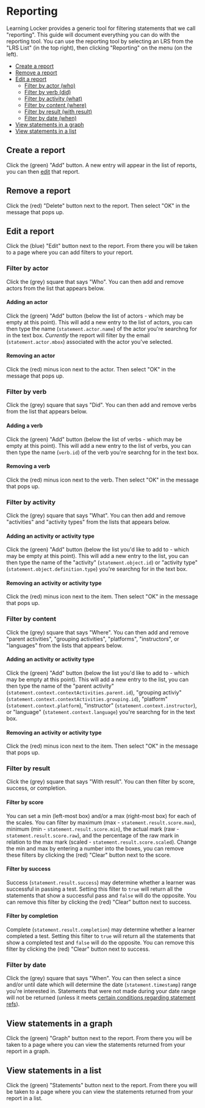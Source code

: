 ---
---

# Reporting
Learning Locker provides a generic tool for filtering statements that we call "reporting". This guide will document everything you can do with the reporting tool. You can use the reporting tool by selecting an LRS from the "LRS List" (in the top right), then clicking "Reporting" on the menu (on the left).

- [Create a report](#create-a-report)
- [Remove a report](#remove-a-report)
- [Edit a report](#edit-a-report)
  - [Filter by actor (who)](#filter-by-actor)
  - [Filter by verb (did)](#filter-by-verb)
  - [Filter by activity (what)](#filter-by-activity)
  - [Filter by content (where)](#filter-by-context)
  - [Filter by result (with result)](#filter-by-result)
  - [Filter by date (when)](#filter-by-date)
- [View statements in a graph](#view-statements-in-a-graph)
- [View statements in a list](#view-statements-in-a-list)

## Create a report
Click the (green) "Add" button. A new entry will appear in the list of reports, you can then [edit](#edit-a-report) that report.

## Remove a report
Click the (red) "Delete" button next to the report. Then select "OK" in the message that pops up.

## Edit a report
Click the (blue) "Edit" button next to the report. From there you will be taken to a page where you can add filters to your report.

### Filter by actor
Click the (grey) square that says "Who". You can then add and remove actors from the list that appears below.

#### Adding an actor
Click the (green) "Add" button (below the list of actors - which may be empty at this point). This will add a new entry to the list of actors, you can then type the name (`statement.actor.name`) of the actor you're searchng for in the text box. *Currently* the report will filter by the email (`statement.actor.mbox`) associated with the actor you've selected.

#### Removing an actor
Click the (red) minus icon next to the actor. Then select "OK" in the message that pops up.

### Filter by verb
Click the (grey) square that says "Did". You can then add and remove verbs from the list that appears below.

#### Adding a verb
Click the (green) "Add" button (below the list of verbs - which may be empty at this point). This will add a new entry to the list of verbs, you can then type the name (`verb.id`) of the verb you're searchng for in the text box.

#### Removing a verb
Click the (red) minus icon next to the verb. Then select "OK" in the message that pops up.

### Filter by activity
Click the (grey) square that says "What". You can then add and remove "activities" and "activity types" from the lists that appears below.

#### Adding an activity or activity type
Click the (green) "Add" button (below the list you'd like to add to - which may be empty at this point). This will add a new entry to the list, you can then type the name of the "activity" (`statement.object.id`) or "activity type" (`statement.object.definition.type`) you're searchng for in the text box.

#### Removing an activity or activity type
Click the (red) minus icon next to the item. Then select "OK" in the message that pops up.

### Filter by content
Click the (grey) square that says "Where". You can then add and remove "parent activities", "grouping activities", "platforms", "instructors", or "languages" from the lists that appears below.

#### Adding an activity or activity type
Click the (green) "Add" button (below the list you'd like to add to - which may be empty at this point). This will add a new entry to the list, you can then type the name of the "parent activity" (`statement.context.contextActivities.parent.id`), "grouping activiy" (`statement.context.contextActivities.grouping.id`), "platform" (`statement.context.platform`), "instructor" (`statement.context.instructor`), or "language" (`statement.context.language`) you're searchng for in the text box.

#### Removing an activity or activity type
Click the (red) minus icon next to the item. Then select "OK" in the message that pops up.

### Filter by result
Click the (grey) square that says "With result". You can then filter by score, success, or completion.

#### Filter by score
You can set a min (left-most box) and/or a max (right-most box) for each of the scales. You can filter by maximum (max - `statement.result.score.max`), minimum (min - `statement.result.score.min`), the actual mark (raw - `statement.result.score.raw`), and the percentage of the raw mark in relation to the max mark (scaled - `statement.result.score.scaled`). Change the min and max by entering a number into the boxes, you can remove these filters by clicking the (red) "Clear" button next to the score.

#### Filter by success
Success (`statement.result.success`) may determine whether a learner was successful in passing a test. Setting this filter to `true` will return all the statements that show a successful pass and `false` will do the opposite. You can remove this filter by clicking the (red) "Clear" button next to success.

#### Filter by completion
Complete (`statement.result.completion`) may determine whether a learner completed a test. Setting this filter to `true` will return all the statements that show a completed test and `false` will do the opposite. You can remove this filter by clicking the (red) "Clear" button next to success.

### Filter by date
Click the (grey) square that says "When". You can then select a since and/or until date which will determine the date (`statement.timestamp`) range you're interested in. Statements that were not made during your date range will not be returned (unless it meets [certain conditions regarding statement refs](https://github.com/adlnet/xAPI-Spec/blob/master/xAPI.md#filter-conditions-for-statementrefs)).

## View statements in a graph
Click the (green) "Graph" button next to the report. From there you will be taken to a page where you can view the statements returned from your report in a graph.

## View statements in a list
Click the (green) "Statements" button next to the report. From there you will be taken to a page where you can view the statements returned from your report in a list.
